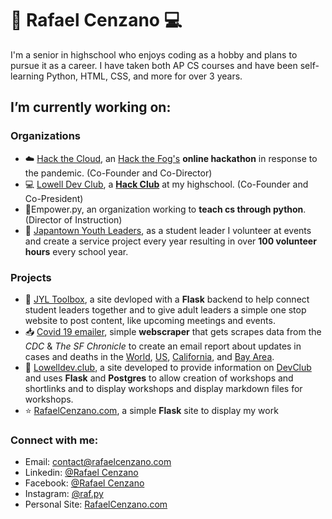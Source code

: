 # :snake: Rafael Cenzano :computer:
I'm a senior in highschool who enjoys coding as a hobby and plans to pursue it as a career. I have taken both AP CS courses and have been self-learning Python, HTML, CSS, and more for over 3 years.

##  I’m currently working on:
### Organizations
- :cloud: [Hack the Cloud](https://cloud.hackthefog.com), an [Hack the Fog's](https://www.hackthefog.com) **online hackathon** in response to the pandemic. (Co-Founder and Co-Director)
- :computer: [Lowell Dev Club](https://www.lowelldev.club), a [**Hack Club**](https://hackclub.com) at my highschool. (Co-Founder and Co-President)
- :snake:Empower.py, an organization working to **teach cs through python**. (Director of Instruction)
- :bust_in_silhouette: [Japantown Youth Leaders](https://jcyc.org/jyl.htm), as a student leader I volunteer at events and create a service project every year resulting in over **100 volunteer hours** every school year.
### Projects
- :hammer: [JYL Toolbox](https://github.com/RafaelCenzano/JYL-site), a site devloped with a **Flask** backend to help connect student leaders together and to give adult leaders a simple one stop website to post content, like upcoming meetings and events.
- :inbox_tray: [Covid 19 emailer](https://github.com/RafaelCenzano/Corona-Virus-Email-Updater), simple **webscraper** that gets scrapes data from the *CDC* & *The SF Chronicle* to create an email report about updates in cases and deaths in the <u>World</u>, <u>US</u>, <u>California</u>, and <u>Bay Area</u>.
- :school_satchel: [Lowelldev.club](https://github.com/lowell-dev-club/www.lowelldev.club), a site developed to provide information on <u>DevClub</u> and uses **Flask** and **Postgres** to allow creation of workshops and shortlinks and to display workshops and display markdown files for workshops.
- :star: [RafaelCenzano.com](https://github.com/RafaelCenzano/rafaelcenzano.com), a simple **Flask** site to display my work
### Connect with me:
- Email: contact@rafaelcenzano.com
- Linkedin: [@Rafael Cenzano](https://www.linkedin.com/in/rafael-cenzano/)
- Facebook: [@Rafael Cenzano](https://www.facebook.com/profile.php?id=100008046498255)
- Instagram: [@raf.py](https://www.instagram.com/raf.py/)
- Personal Site: [RafaelCenzano.com](https://rafaelcenzano.com)
